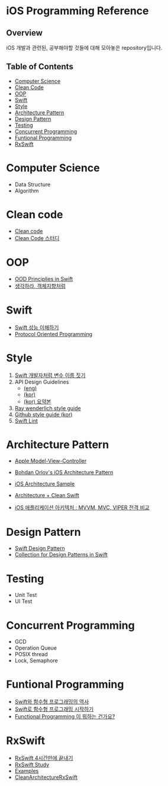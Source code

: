 # iOS Programming Reference

## Overview

iOS 개발과 관련된, 공부해야할 것들에 대해 모아놓은 repository입니다.

## Table of Contents

- [Computer Science](#Computer_Science)
- [Clean Code](#Clean_code)
- [OOP](#OOP)
- [Swift](Swift)
- [Style](#Style)
- [Architecture Pattern](#Architecture_Pattern)
- [Design Pattern](#Design_Pattern)
- [Testing](#Testing)
- [Concurrent Programming](#Concurrent_Programming)
- [Funtional Programming](#Funtional_Programming)
- [RxSwift](#RxSwift)

# Computer Science

- Data Structure
- Algorithm

# Clean code

- [Clean code](https://g.co/kgs/JYnTVF)
- [Clean Code 스터디](https://github.com/Yooii-Studios/Clean-Code)

# OOP

- [OOD Principlies in Swift](https://github.com/ochococo/OOD-Principles-In-Swift)
- [생각하라, 객체지향처럼](http://woowabros.github.io/study/2016/07/07/think_object_oriented.html)

# Swift

- [Swift 성능 이해하기](https://academy.realm.io/kr/posts/letswift-swift-performance/)
- [Protocol Oriented Programming](https://www.slideshare.net/slideshow/embed_code/key/JnOqM0ODnB27EB)

# Style

1. [Swift 개발자처럼 변수 이름 짓기](https://soojin.ro/blog/english-for-developers-swift)
2. API Design Guidelines
   - [(eng)](https://swift.org/documentation/api-design-guidelines/)
   - [(kor)](https://minsone.github.io/swift-internals/api-design-guidelines/?utm_source=soojinro&utm_medium=referral)
   - [(kor) 요약본](https://soojin.ro/blog/swift-api-design-guidelines-abbr)
3. [Ray wenderlich style guide](https://github.com/raywenderlich/swift-style-guide)
4. [Github style guide (kor)](https://github.com/minsOne/swift-style-guide/blob/master/README_KR.md)
5. [Swift Lint](https://github.com/realm/SwiftLint)

# Architecture Pattern

- [Apple Model-View-Controller](https://developer.apple.com/library/archive/documentation/General/Conceptual/DevPedia-CocoaCore/MVC.html)

- [Bohdan Orlov's iOS Architecture Pattern](https://medium.com/ios-os-x-development/ios-architecture-patterns-ecba4c38de52)
- [iOS Architecture Sample](https://github.com/giftbott/iOS-Architecture-Sample)
- [Architecture + Clean Swift](https://tv.naver.com/v/4980400)
- [iOS 애플리케이션 아키텍처 : MVVM, MVC, VIPER 전격 비교](https://academy.realm.io/kr/posts/krzysztof-zablocki-mDevCamp-ios-architecture-mvvm-mvc-viper/)

# Design Pattern

- [Swift Design Pattern](https://github.com/ochococo/Design-Patterns-In-Swift)
- [Collection for Design Patterns in Swift](https://medium.com/swiftworld/collection-for-design-patterns-in-swift-67265359aa47)

# Testing

- Unit Test
- UI Test

# Concurrent Programming

- GCD
- Operation Queue
- POSIX thread
- Lock, Semaphore

# Funtional Programming
- [Swift와 함수형 프로그래밍의 역사](https://academy.realm.io/kr/posts/tryswift-rob-napier-swift-legacy-functional-programming/)
- [Swift로 함수형 프로그래밍 시작하기](https://www.youtube.com/watch?v=H9aCQt2SPpQ)
- [Functional Programming 이 뭐하는 건가요?](https://www.youtube.com/watch?time_continue=2&v=HZkqMiwT-5A)

# RxSwift

- [RxSwift 4시간만에 끝내기](https://www.youtube.com/watch?v=w5Qmie-GbiA&list=PL03rJBlpwTaAh5zfc8KWALc3ADgugJwjq)
- [RxSwift Study](https://github.com/fimuxd/RxSwift)
- [Examples](https://github.com/DroidsOnRoids/RxSwiftExamples)
- [CleanArchitectureRxSwift](https://github.com/sergdort/CleanArchitectureRxSwift)

  
